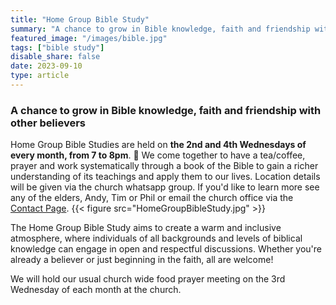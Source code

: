 ```yaml
---
title: "Home Group Bible Study"
summary: "A chance to grow in Bible knowledge, faith and friendship with other believers"
featured_image: "/images/bible.jpg"
tags: ["bible study"]
disable_share: false
date: 2023-09-10
type: article
---
```

### A chance to grow in Bible knowledge, faith and friendship with other believers
Home Group Bible Studies are held on **the 2nd and 4th Wednesdays of every month, from 7 to 8pm**. 📖 We come together to have a tea/coffee, prayer and work systematically through a book of the Bible to gain a richer understanding of its teachings and apply them to our lives. Location details will be given via the church whatsapp group.  If you'd like to learn more see any of the elders, Andy, Tim or Phil or email the church office via the [Contact Page](../../../../contact/#contact-form). 
{{< figure src="HomeGroupBibleStudy.jpg" >}}

The Home Group Bible Study aims to create a warm and inclusive atmosphere, where individuals of all backgrounds and levels of biblical knowledge can engage in open and respectful discussions. Whether you're already a believer or just beginning in the faith, all are welcome! 

We will hold our usual church wide food prayer meeting on the 3rd Wednesday of each month at the church. 